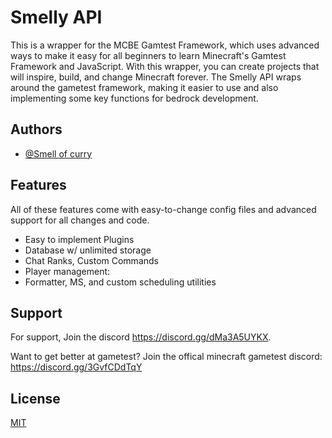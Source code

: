 
# Smelly API

This is a wrapper for the MCBE Gamtest Framework, which uses advanced ways to make it easy for all beginners to learn Minecraft's Gamtest Framework and JavaScript. With this wrapper, you can create projects that will inspire, build, and change Minecraft forever. The Smelly API wraps around the gametest framework, making it easier to use and also implementing some key functions for bedrock development.
## Authors

- [@Smell of curry](https://www.github.com/smell-of-curry)


## Features
All of these features come with easy-to-change config files and advanced support for all changes and code.

- Easy to implement Plugins
- Database w/ unlimited storage
- Chat Ranks, Custom Commands
- Player management:
- Formatter, MS, and custom scheduling utilities



## Support

For support, Join the discord https://discord.gg/dMa3A5UYKX.

Want to get better at gametest? Join the offical minecraft gametest discord: https://discord.gg/3GvfCDdTqY
## License

[MIT](https://choosealicense.com/licenses/mit/)

